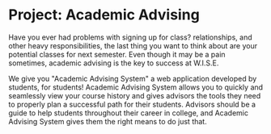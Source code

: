 # Project: Academic Advising
Have you ever had problems with signing up for class? relationships, and other heavy responsibilities, the last thing you want to think about are your potential classes for next semester. Even though it may be a pain sometimes, academic advising is the key to success at W.I.S.E.


We give you "Academic Advising System" a web application developed by students, for students! Academic Advising System allows you to quickly and seamlessly view your course history and gives advisors the tools they need to properly plan a successful path for their students. Advisors should be a guide to help students throughout their career in college, and Academic Advising System gives them the right means to do just that.


